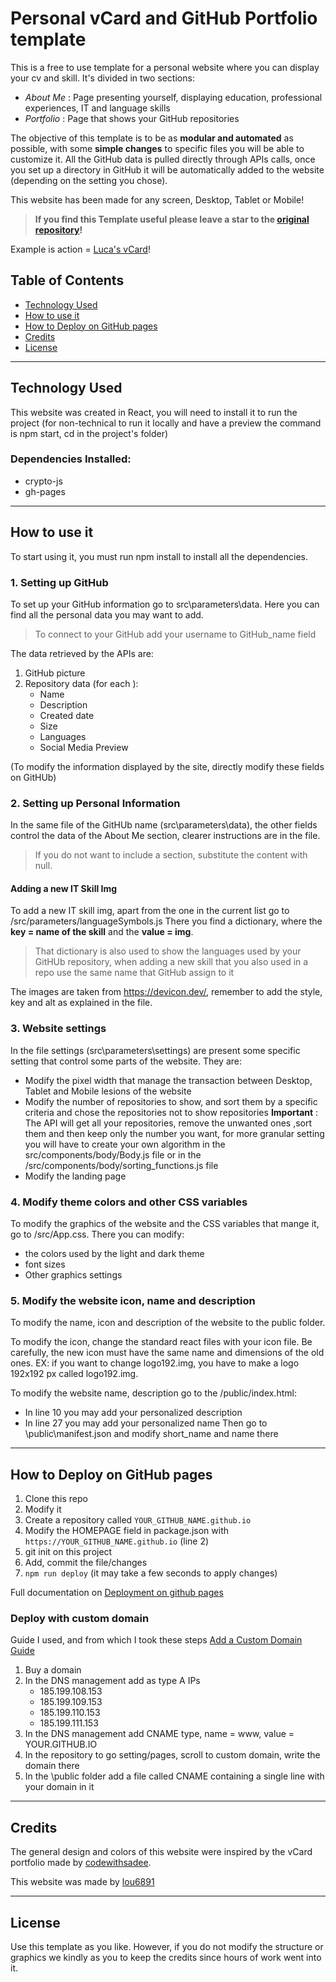 # Personal vCard and GitHub Portfolio template

This is a free to use template for a personal website where you can display your cv and skill.
It's divided in two sections: 
* *About Me* : Page presenting yourself, displaying education, professional experiences, IT and language skills
* *Portfolio* : Page that shows your GitHub repositories

The objective of this template is to be as **modular and automated** as possible, with some **simple changes** to specific files
you will be able to customize it. All the GitHub data is pulled directly through APIs calls, once you set up a directory in GitHub it will be automatically 
added to the website (depending on the setting you chose).

This website has been made for any screen, Desktop, Tablet or Mobile!

>**If you find this Template useful please leave a star to the [original repository](https://github.com/lou6891/personal_portfolio_template)!**

Example is action = [Luca's vCard](https://www.lucaconti.io)!

## Table of Contents

- [Technology Used](#Technology-Used)
- [How to use it](#How-to-use-it)
- [How to Deploy on GitHub pages](#How-to-Deploy-on-GitHub-pages)
- [Credits](#Credits)
- [License](#License)


---

## Technology Used
This website was created in React, you will need to install it to run the project
(for non-technical to run it locally and have a preview the command is npm start, cd in the project's folder)

### Dependencies Installed:
- crypto-js
- gh-pages

--- 

## How to use it
To start using it, you must run npm install to install all the dependencies.

###  1. Setting up GitHub

To set up your GitHub information go to src\parameters\data.
Here you can find all the personal data you may want to add.

>To connect to your GitHub add your username to GitHub_name field

The data retrieved by the APIs are:
1. GitHub picture
2. Repository data (for each ):
    - Name
    - Description
    - Created date
    - Size
    - Languages
    - Social Media Preview
      
(To modify the information displayed by the site, directly modify these fields on GitHUb)

###  2. Setting up Personal Information

In the same file of the GitHUb name (src\parameters\data), the other fields control
the data of the About Me section, clearer instructions are in the file.

> If you do not want to include a section, substitute the content with null.

#### Adding a new IT Skill Img
To add a new IT skill img, apart from the one in the current list go to /src/parameters/languageSymbols.js
There you find a dictionary, where the **key = name of the skill** and the **value = img**.

> That dictionary is also used to show the languages used by your GitHUb repository, when adding a new skill that you also used in a repo
> use the same name that GitHub assign to it

The images are taken from https://devicon.dev/, remember to add the style, key and alt as explained in the file.

###  3. Website settings

In the file settings (src\parameters\settings) are present some specific setting that control some parts of the website.
They are:
- Modify the pixel width that manage the transaction between Desktop, Tablet and Mobile lesions of the website
- Modify the number of repositories to show, and sort them by a specific criteria and chose the repositories not to show repositories
  **Important** : The API will get all your repositories, remove the unwanted ones ,sort them and then keep only the number you want,
  for more granular setting you will have to create your own algorithm in the src/components/body/Body.js file or 
  in the /src/components/body/sorting_functions.js file
- Modify the landing page

###  4. Modify theme colors and other CSS variables

To modify the graphics of the website and the CSS variables that mange it, go to
/src/App.css. 
There you can modify:
- the colors used by the light and dark theme
- font sizes
- Other graphics settings

### 5. Modify the website icon, name and description

To modify the name, icon and description of the website to the public folder.

To modify the icon, change the standard react files with your icon file.
Be carefully, the new icon must have the same name and dimensions of the old ones.
EX: if you want to change logo192.img, you have to make a logo 192x192 px called logo192.img.

To modify the website name, description go to the /public/index.html:
- In line 10 you may add your personalized description
- In line 27 you may add your personalized name
Then go to \public\manifest.json and modify short_name and name there

---

## How to Deploy on GitHub pages

1. Clone this repo
2. Modify it
3. Create a repository called `YOUR_GITHUB_NAME.github.io`
4. Modify the HOMEPAGE field in package.json with `https://YOUR_GITHUB_NAME.github.io` (line 2) 
5. git init on this project
6. Add, commit the file/changes
7. `npm run deploy` (it may take a few seconds to apply changes)

Full documentation on [Deployment on github pages](https://create-react-app.dev/docs/deployment/#github-pages)

### Deploy with custom domain

Guide I used, and from which I took these steps [Add a Custom Domain Guide](https://jinnabalu.medium.com/godaddy-domain-with-github-pages-62aed906d4ef)

1. Buy a domain
2. In the DNS management add as type A IPs
   - 185.199.108.153
   - 185.199.109.153
   - 185.199.110.153
   - 185.199.111.153
3. In the DNS management add  CNAME type, name = www, value = YOUR.GITHUB.IO
4. In the repository to go setting/pages, scroll to custom domain, write the domain there
5. In the \public folder add a file called CNAME containing a single line with your domain in it

---

## Credits
The general design and colors of this website were inspired by the vCard portfolio made by
[codewithsadee](https://github.com/codewithsadee).

This website was made by [lou6891](https://github.com/lou6891)

---

## License
Use this template as you like.
However, if you do not modify the structure or graphics we kindly as you to keep the credits
since hours of work went into it.

